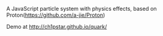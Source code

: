 A JavaScript particle system with physics effects,
based on Proton(https://github.com/a-jie/Proton)

Demo at http://ch1pstar.github.io/quark/
